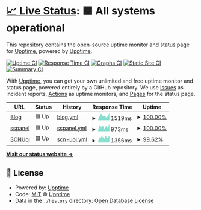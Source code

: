 # [📈 Live Status](https://demo.upptime.js.org): <!--live status--> **🟩 All systems operational**

This repository contains the open-source uptime monitor and status page for [Upptime](https://upptime.js.org), powered by [Upptime](https://github.com/upptime/upptime).

[![Uptime CI](https://github.com/M1saka10010/uptime/workflows/Uptime%20CI/badge.svg)](https://github.com/M1saka10010/uptime/actions?query=workflow%3A%22Uptime+CI%22)
[![Response Time CI](https://github.com/M1saka10010/uptime/workflows/Response%20Time%20CI/badge.svg)](https://github.com/M1saka10010/uptime/actions?query=workflow%3A%22Response+Time+CI%22)
[![Graphs CI](https://github.com/M1saka10010/uptime/workflows/Graphs%20CI/badge.svg)](https://github.com/M1saka10010/uptime/actions?query=workflow%3A%22Graphs+CI%22)
[![Static Site CI](https://github.com/M1saka10010/uptime/workflows/Static%20Site%20CI/badge.svg)](https://github.com/M1saka10010/uptime/actions?query=workflow%3A%22Static+Site+CI%22)
[![Summary CI](https://github.com/M1saka10010/uptime/workflows/Summary%20CI/badge.svg)](https://github.com/M1saka10010/uptime/actions?query=workflow%3A%22Summary+CI%22)

With [Upptime](https://upptime.js.org), you can get your own unlimited and free uptime monitor and status page, powered entirely by a GitHub repository. We use [Issues](https://github.com/upptime/upptime/issues) as incident reports, [Actions](https://github.com/M1saka10010/uptime/actions) as uptime monitors, and [Pages](https://demo.upptime.js.org) for the status page.

<!--start: status pages-->
<!-- This summary is generated by Upptime (https://github.com/upptime/upptime) -->
<!-- Do not edit this manually, your changes will be overwritten -->
<!-- prettier-ignore -->
| URL | Status | History | Response Time | Uptime |
| --- | ------ | ------- | ------------- | ------ |
| <img alt="" src="https://icons.duckduckgo.com/ip3/www.hunyl.com.ico" height="13"> [Blog](https://www.hunyl.com) | 🟩 Up | [blog.yml](https://github.com/M1saka10010/uptime/commits/HEAD/history/blog.yml) | <details><summary><img alt="Response time graph" src="./graphs/blog/response-time-week.png" height="20"> 1519ms</summary><br><a href="https://uptime.594144.xyz/history/blog"><img alt="Response time 1699" src="https://img.shields.io/endpoint?url=https%3A%2F%2Fraw.githubusercontent.com%2FM1saka10010%2Fuptime%2FHEAD%2Fapi%2Fblog%2Fresponse-time.json"></a><br><a href="https://uptime.594144.xyz/history/blog"><img alt="24-hour response time 1169" src="https://img.shields.io/endpoint?url=https%3A%2F%2Fraw.githubusercontent.com%2FM1saka10010%2Fuptime%2FHEAD%2Fapi%2Fblog%2Fresponse-time-day.json"></a><br><a href="https://uptime.594144.xyz/history/blog"><img alt="7-day response time 1519" src="https://img.shields.io/endpoint?url=https%3A%2F%2Fraw.githubusercontent.com%2FM1saka10010%2Fuptime%2FHEAD%2Fapi%2Fblog%2Fresponse-time-week.json"></a><br><a href="https://uptime.594144.xyz/history/blog"><img alt="30-day response time 1480" src="https://img.shields.io/endpoint?url=https%3A%2F%2Fraw.githubusercontent.com%2FM1saka10010%2Fuptime%2FHEAD%2Fapi%2Fblog%2Fresponse-time-month.json"></a><br><a href="https://uptime.594144.xyz/history/blog"><img alt="1-year response time 1578" src="https://img.shields.io/endpoint?url=https%3A%2F%2Fraw.githubusercontent.com%2FM1saka10010%2Fuptime%2FHEAD%2Fapi%2Fblog%2Fresponse-time-year.json"></a></details> | <details><summary><a href="https://uptime.594144.xyz/history/blog">100.00%</a></summary><a href="https://uptime.594144.xyz/history/blog"><img alt="All-time uptime 99.58%" src="https://img.shields.io/endpoint?url=https%3A%2F%2Fraw.githubusercontent.com%2FM1saka10010%2Fuptime%2FHEAD%2Fapi%2Fblog%2Fuptime.json"></a><br><a href="https://uptime.594144.xyz/history/blog"><img alt="24-hour uptime 100.00%" src="https://img.shields.io/endpoint?url=https%3A%2F%2Fraw.githubusercontent.com%2FM1saka10010%2Fuptime%2FHEAD%2Fapi%2Fblog%2Fuptime-day.json"></a><br><a href="https://uptime.594144.xyz/history/blog"><img alt="7-day uptime 100.00%" src="https://img.shields.io/endpoint?url=https%3A%2F%2Fraw.githubusercontent.com%2FM1saka10010%2Fuptime%2FHEAD%2Fapi%2Fblog%2Fuptime-week.json"></a><br><a href="https://uptime.594144.xyz/history/blog"><img alt="30-day uptime 100.00%" src="https://img.shields.io/endpoint?url=https%3A%2F%2Fraw.githubusercontent.com%2FM1saka10010%2Fuptime%2FHEAD%2Fapi%2Fblog%2Fuptime-month.json"></a><br><a href="https://uptime.594144.xyz/history/blog"><img alt="1-year uptime 99.48%" src="https://img.shields.io/endpoint?url=https%3A%2F%2Fraw.githubusercontent.com%2FM1saka10010%2Fuptime%2FHEAD%2Fapi%2Fblog%2Fuptime-year.json"></a></details>
| <img alt="" src="https://icons.duckduckgo.com/ip3/ss.168167.xyz.ico" height="13"> [sspanel](https://ss.168167.xyz) | 🟩 Up | [sspanel.yml](https://github.com/M1saka10010/uptime/commits/HEAD/history/sspanel.yml) | <details><summary><img alt="Response time graph" src="./graphs/sspanel/response-time-week.png" height="20"> 973ms</summary><br><a href="https://uptime.594144.xyz/history/sspanel"><img alt="Response time 1607" src="https://img.shields.io/endpoint?url=https%3A%2F%2Fraw.githubusercontent.com%2FM1saka10010%2Fuptime%2FHEAD%2Fapi%2Fsspanel%2Fresponse-time.json"></a><br><a href="https://uptime.594144.xyz/history/sspanel"><img alt="24-hour response time 950" src="https://img.shields.io/endpoint?url=https%3A%2F%2Fraw.githubusercontent.com%2FM1saka10010%2Fuptime%2FHEAD%2Fapi%2Fsspanel%2Fresponse-time-day.json"></a><br><a href="https://uptime.594144.xyz/history/sspanel"><img alt="7-day response time 973" src="https://img.shields.io/endpoint?url=https%3A%2F%2Fraw.githubusercontent.com%2FM1saka10010%2Fuptime%2FHEAD%2Fapi%2Fsspanel%2Fresponse-time-week.json"></a><br><a href="https://uptime.594144.xyz/history/sspanel"><img alt="30-day response time 1034" src="https://img.shields.io/endpoint?url=https%3A%2F%2Fraw.githubusercontent.com%2FM1saka10010%2Fuptime%2FHEAD%2Fapi%2Fsspanel%2Fresponse-time-month.json"></a><br><a href="https://uptime.594144.xyz/history/sspanel"><img alt="1-year response time 1494" src="https://img.shields.io/endpoint?url=https%3A%2F%2Fraw.githubusercontent.com%2FM1saka10010%2Fuptime%2FHEAD%2Fapi%2Fsspanel%2Fresponse-time-year.json"></a></details> | <details><summary><a href="https://uptime.594144.xyz/history/sspanel">100.00%</a></summary><a href="https://uptime.594144.xyz/history/sspanel"><img alt="All-time uptime 99.95%" src="https://img.shields.io/endpoint?url=https%3A%2F%2Fraw.githubusercontent.com%2FM1saka10010%2Fuptime%2FHEAD%2Fapi%2Fsspanel%2Fuptime.json"></a><br><a href="https://uptime.594144.xyz/history/sspanel"><img alt="24-hour uptime 100.00%" src="https://img.shields.io/endpoint?url=https%3A%2F%2Fraw.githubusercontent.com%2FM1saka10010%2Fuptime%2FHEAD%2Fapi%2Fsspanel%2Fuptime-day.json"></a><br><a href="https://uptime.594144.xyz/history/sspanel"><img alt="7-day uptime 100.00%" src="https://img.shields.io/endpoint?url=https%3A%2F%2Fraw.githubusercontent.com%2FM1saka10010%2Fuptime%2FHEAD%2Fapi%2Fsspanel%2Fuptime-week.json"></a><br><a href="https://uptime.594144.xyz/history/sspanel"><img alt="30-day uptime 99.78%" src="https://img.shields.io/endpoint?url=https%3A%2F%2Fraw.githubusercontent.com%2FM1saka10010%2Fuptime%2FHEAD%2Fapi%2Fsspanel%2Fuptime-month.json"></a><br><a href="https://uptime.594144.xyz/history/sspanel"><img alt="1-year uptime 99.94%" src="https://img.shields.io/endpoint?url=https%3A%2F%2Fraw.githubusercontent.com%2FM1saka10010%2Fuptime%2FHEAD%2Fapi%2Fsspanel%2Fuptime-year.json"></a></details>
| <img alt="" src="https://icons.duckduckgo.com/ip3/oj.socoding.cn.ico" height="13"> [SCNUoj](https://oj.socoding.cn) | 🟩 Up | [scn-uoj.yml](https://github.com/M1saka10010/uptime/commits/HEAD/history/scn-uoj.yml) | <details><summary><img alt="Response time graph" src="./graphs/scn-uoj/response-time-week.png" height="20"> 1356ms</summary><br><a href="https://uptime.594144.xyz/history/scn-uoj"><img alt="Response time 1128" src="https://img.shields.io/endpoint?url=https%3A%2F%2Fraw.githubusercontent.com%2FM1saka10010%2Fuptime%2FHEAD%2Fapi%2Fscn-uoj%2Fresponse-time.json"></a><br><a href="https://uptime.594144.xyz/history/scn-uoj"><img alt="24-hour response time 4425" src="https://img.shields.io/endpoint?url=https%3A%2F%2Fraw.githubusercontent.com%2FM1saka10010%2Fuptime%2FHEAD%2Fapi%2Fscn-uoj%2Fresponse-time-day.json"></a><br><a href="https://uptime.594144.xyz/history/scn-uoj"><img alt="7-day response time 1356" src="https://img.shields.io/endpoint?url=https%3A%2F%2Fraw.githubusercontent.com%2FM1saka10010%2Fuptime%2FHEAD%2Fapi%2Fscn-uoj%2Fresponse-time-week.json"></a><br><a href="https://uptime.594144.xyz/history/scn-uoj"><img alt="30-day response time 1201" src="https://img.shields.io/endpoint?url=https%3A%2F%2Fraw.githubusercontent.com%2FM1saka10010%2Fuptime%2FHEAD%2Fapi%2Fscn-uoj%2Fresponse-time-month.json"></a><br><a href="https://uptime.594144.xyz/history/scn-uoj"><img alt="1-year response time 1116" src="https://img.shields.io/endpoint?url=https%3A%2F%2Fraw.githubusercontent.com%2FM1saka10010%2Fuptime%2FHEAD%2Fapi%2Fscn-uoj%2Fresponse-time-year.json"></a></details> | <details><summary><a href="https://uptime.594144.xyz/history/scn-uoj">99.62%</a></summary><a href="https://uptime.594144.xyz/history/scn-uoj"><img alt="All-time uptime 83.31%" src="https://img.shields.io/endpoint?url=https%3A%2F%2Fraw.githubusercontent.com%2FM1saka10010%2Fuptime%2FHEAD%2Fapi%2Fscn-uoj%2Fuptime.json"></a><br><a href="https://uptime.594144.xyz/history/scn-uoj"><img alt="24-hour uptime 100.00%" src="https://img.shields.io/endpoint?url=https%3A%2F%2Fraw.githubusercontent.com%2FM1saka10010%2Fuptime%2FHEAD%2Fapi%2Fscn-uoj%2Fuptime-day.json"></a><br><a href="https://uptime.594144.xyz/history/scn-uoj"><img alt="7-day uptime 99.62%" src="https://img.shields.io/endpoint?url=https%3A%2F%2Fraw.githubusercontent.com%2FM1saka10010%2Fuptime%2FHEAD%2Fapi%2Fscn-uoj%2Fuptime-week.json"></a><br><a href="https://uptime.594144.xyz/history/scn-uoj"><img alt="30-day uptime 98.79%" src="https://img.shields.io/endpoint?url=https%3A%2F%2Fraw.githubusercontent.com%2FM1saka10010%2Fuptime%2FHEAD%2Fapi%2Fscn-uoj%2Fuptime-month.json"></a><br><a href="https://uptime.594144.xyz/history/scn-uoj"><img alt="1-year uptime 87.77%" src="https://img.shields.io/endpoint?url=https%3A%2F%2Fraw.githubusercontent.com%2FM1saka10010%2Fuptime%2FHEAD%2Fapi%2Fscn-uoj%2Fuptime-year.json"></a></details>

<!--end: status pages-->

[**Visit our status website →**](https://demo.upptime.js.org)

## 📄 License

- Powered by: [Upptime](https://github.com/upptime/upptime)
- Code: [MIT](./LICENSE) © [Upptime](https://upptime.js.org)
- Data in the `./history` directory: [Open Database License](https://opendatacommons.org/licenses/odbl/1-0/)
